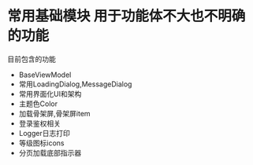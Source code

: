 # 常用基础模块 用于功能体不大也不明确的功能

目前包含的功能

- BaseViewModel
- 常用LoadingDialog,MessageDialog
- 常用界面化UI和架构
- 主题色Color
- 加载骨架屏,骨架屏item
- 登录鉴权相关
- Logger日志打印
- 等级图标icons
- 分页加载底部指示器